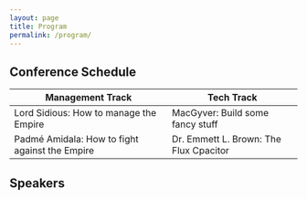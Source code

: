 ```yaml
---
layout: page
title: Program
permalink: /program/
---
```


<h2>Conference Schedule</h2>

Management Track  | Tech Track
------------- | -------------
Lord Sidious: How to manage the Empire | MacGyver: Build some fancy stuff
Padmé Amidala: How to fight against the Empire | Dr. Emmett L. Brown: The Flux Cpacitor

<h2>Speakers</h2>
